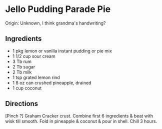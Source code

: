 # Jello Pudding Parade Pie

Origin: Unknown, I think grandma's handwriting?

## Ingredients

- 1 pkg lemon or vanilla instant pudding or pie mix
- 1 1/2 cup sour cream
- 3 Tb rum
- 2 Tb sugar
- 2 Tb milk
- 1 tsp grated lemon rind
- 1  8 oz can crushed pineapple, drained
- 1 cup coconut

## Directions

[Pinch ?] Graham Cracker crust. Combine first 6 ingredients & beat with wisk till smooth. Fold in pineapple & coconut & pour in shell. Chill 3 hours.